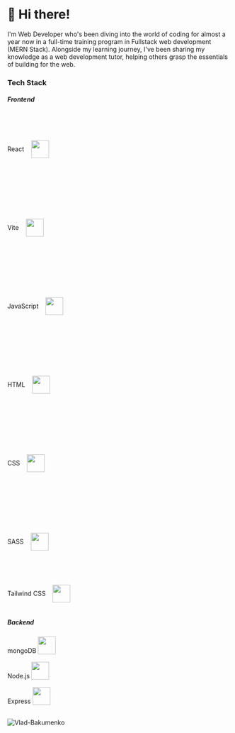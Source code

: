 # 👋 Hi there! 

I'm Web Developer who's been diving into the world of coding for almost a year now in a full-time training program in Fullstack web development (MERN Stack). Alongside my learning journey, I've been sharing my knowledge as a web development tutor, helping others grasp the essentials of building for the web.

<h3 align="left">Tech Stack</h3>

<h5 align="left">Frontend</h5>

<div style="display:flex; align-items:center; gap:1rem; height:10rem">React <img src="https://user-images.githubusercontent.com/25181517/183897015-94a058a6-b86e-4e42-a37f-bf92061753e5.png" style="width: 2.5rem; vertical-align:bottom;"></div>
<br>
<div style="display:flex; align-items:center; gap:1rem; height:10rem">Vite <img src="https://github-production-user-asset-6210df.s3.amazonaws.com/62091613/261395532-b40892ef-efb8-4b0e-a6b5-d1cfc2f3fc35.png" style="width: 2.5rem; vertical-align:bottom;"></div>
<br>
<div style="display:flex; align-items:center; gap:1rem; height:10rem">JavaScript <img src="https://user-images.githubusercontent.com/25181517/117447155-6a868a00-af3d-11eb-9cfe-245df15c9f3f.png" style="width: 2.5rem; vertical-align:bottom;"></div>
<br>
<div style="display:flex; align-items:center; gap:1rem; height:10rem">HTML <img src="https://user-images.githubusercontent.com/25181517/192158954-f88b5814-d510-4564-b285-dff7d6400dad.png" style="width: 2.5rem; vertical-align:bottom;"></div>
<br>
<div style="display:flex; align-items:center; gap:1rem; height:10rem">CSS <img src="https://user-images.githubusercontent.com/25181517/183898674-75a4a1b1-f960-4ea9-abcb-637170a00a75.png" style="width: 2.5rem; vertical-align:bottom;"></div>
<br>
<div style="display:flex; align-items:center; gap:1rem; height:10rem">SASS <img src="https://user-images.githubusercontent.com/25181517/192158956-48192682-23d5-4bfc-9dfb-6511ade346bc.png" style="width: 2.5rem; vertical-align:bottom;"></div>
<br>
<div style="display:flex; align-items:center; gap:1rem">Tailwind CSS <img src="https://user-images.githubusercontent.com/25181517/202896760-337261ed-ee92-4979-84c4-d4b829c7355d.png" style="width: 2.5rem; vertical-align:bottom;"></div>
<br>

<h5 align="left">Backend</h5>

<div>mongoDB <img src="https://user-images.githubusercontent.com/25181517/182884177-d48a8579-2cd0-447a-b9a6-ffc7cb02560e.png" style="width: 2.5rem; vertical-align:bottom;"></div>
<br>
<div>Node.js <img src="https://user-images.githubusercontent.com/25181517/183568594-85e280a7-0d7e-4d1a-9028-c8c2209e073c.png" style="width: 2.5rem; vertical-align:bottom;"></div>
<br>
<div>Express <img src="https://user-images.githubusercontent.com/25181517/183859966-a3462d8d-1bc7-4880-b353-e2cbed900ed6.png" style="width: 2.5rem; vertical-align:bottom;"></div>
<br>
<p><img align="left" src="https://github-readme-stats.vercel.app/api/top-langs?username=Vlad-Bakumenko&show_icons=true&locale=en&layout=compact" alt="Vlad-Bakumenko" /></p>
